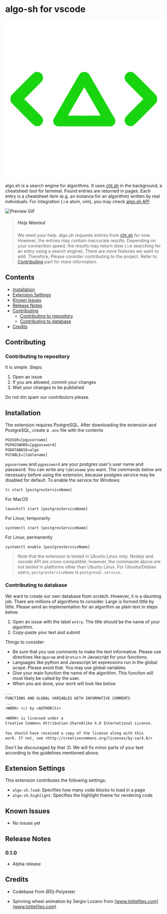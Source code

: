 # algo-sh for vscode

![algo.sh logo](media/algo.svg)

algo.sh is a search engine for algorithms. It uses [cht.sh](https://cht.sh/) in the background, a cheatsheet tool for terminal. Found entries are returned in pages. Each entry is
a cheatsheet item (e.g. an instance for an algorithm) written by real individuals. For integration (.i.e atom, vim), you may check [algo.sh API](https://github.com/Dj-Polyester/algo.sh)

![Preview GIF](media/algo.GIF)

> ##### Help Wanted
>
> We need your help. algo.sh requests entries from [cht.sh](https://cht.sh/) for now. However, the entries may contain inaccurate results. Depending on your connection speed, the results may return slow (.i.e searching for an entry using a search engine). There are more features we want to add. Therefore, Please consider contributing to the project. Refer to
> [Contributing](#contributing) part for more information.

## Contents

- [Installation](#installation)
- [Extension Settings](#extension-settings)
- [Known Issues](#known-issues)
- [Release Notes](#release-notes)
- [Contributing](#contributing)
  - [Contributing to repository](#contributing-to-repository)
  - [Contributing to database](#contributing-to-database)
- [Credits](#credits)

## Contributing

### Contributing to repository

It is simple. Steps:

1. Open an issue
2. If you are allowed, commit your changes
3. Wait your changes to be published

Do not dm spam our contributors please.

## Installation

The extension requires PostgreSQL. After downloading the extension and PostgreSQL, create a `.env` file with the
contents

```
PGUSER=[pgusername]
PGPASSWORD=[pgpassword]
PGDATABASE=algo
PGTABLE=[tablename]
```

`pgusername` and `pgpassword` are your postgres user's user name and password. You can write any `tablename` you want. The commands below are necessary before using the extension, because
postgres service may be disabled for default. To enable the
service for Windows:

```
tc start [postgresServiceName]
```

For MacOS

```
launchctl start [postgresServiceName]
```

For Linux; temporarily

```
systemctl start [postgresServiceName]
```

For Linux; permanently

```
systemctl enable [postgresServiceName]
```

> Note that the extension is tested in Ubuntu Linux only. Nodejs and vscode API are cross-compatible; however, the commands above are not tested in platforms other than Ubuntu Linux. For
> Ubuntu/Debian users, `postgresServiceName` is `postgresql.service`.

### Contributing to database

We want to create our own database from scratch. However, it is
a daunting job. There are millions of algorithms to consider. Large is
formed little by little. Please send an implementation for an algorithm as plain text in steps below.

1. Open an issue with the label `entry`. The title should be the name of your algorithm.
2. Copy-paste your text and submit

Things to consider:

- Be sure that you use comments to make the text informative. Please
  use directives like `@param` and `@return` in Javascript for your functions.
- Languages like python and Javascript let expressions run in the global scope. Please avoid that. You may use global variables.
- Give your main function the name of the algorithm. This function will
  most likely be called by the user.
- When you are done, your work will look like below

```
...
FUNCTIONS AND GLOBAL VARIABLES WITH INFORMATIVE COMMENTS
...
<WORK> (c) by <AUTHOR(S)>

<WORK> is licensed under a
Creative Commons Attribution-ShareAlike 4.0 International License.

You should have received a copy of the license along with this
work. If not, see <http://creativecommons.org/licenses/by-sa/4.0/>
```

Don't be discouraged by that :D. We will fix minor parts of your text
according to the guidelines mentioned above.

## Extension Settings

This extension contributes the following settings:

- `algo-sh.load`: Specifies how many code blocks to load in a page
- `algo-sh.highlight`: Specifies the highlight theme for rendering code

## Known Issues

- No issues yet

## Release Notes

### 0.1.0

- Alpha release

## Credits

- Codebase from @Dj-Polyester

- Spinning wheel animation by Sergio Lozano from [www.lottiefiles.com](www.lottiefiles.com)
